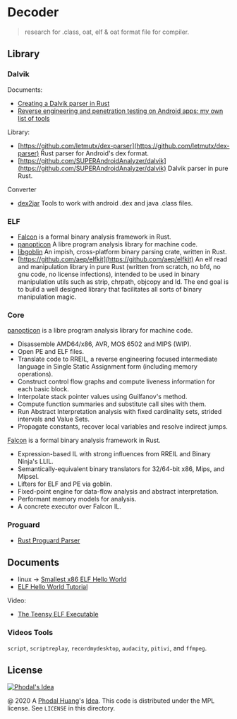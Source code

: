 # Decoder

> research for .class, oat, elf & oat format file for compiler.

## Library

### Dalvik

Documents:

 - [Creating a Dalvik parser in Rust](https://superanalyzer.rocks/2016/10/18/dalvik-parser-1)
 - [Reverse engineering and penetration testing on Android apps: my own list of tools](https://www.andreafortuna.org/2019/07/18/reverse-engineering-and-penetration-testing-on-android-apps-my-own-list-of-tools/)

Library:

 - [https://github.com/letmutx/dex-parser](https://github.com/letmutx/dex-parser)  Rust parser for Android's dex format. 
 - [https://github.com/SUPERAndroidAnalyzer/dalvik](https://github.com/SUPERAndroidAnalyzer/dalvik)  Dalvik parser in pure Rust. 

Converter
 
  - [dex2jar](https://github.com/pxb1988/dex2jar)  Tools to work with android .dex and java .class files.

### ELF

 - [Falcon](https://github.com/falconre/falcon)  is a formal binary analysis framework in Rust.
 - [panopticon](https://gitlab.com/p8n/panopticon) A libre program analysis library for machine code.
 - [libgoblin](https://github.com/m4b/goblin) An impish, cross-platform binary parsing crate, written in Rust.
 - [https://github.com/aep/elfkit](https://github.com/aep/elfkit) An elf read and manipulation library in pure Rust (written from scratch, no bfd, no gnu code, no license infections), intended to be used in binary manipulation utils such as strip, chrpath, objcopy and ld. The end goal is to build a well designed library that facilitates all sorts of binary manipulation magic.

### Core

[panopticon](https://gitlab.com/p8n/panopticon) is a libre program analysis library for machine code.

 - Disassemble AMD64/x86, AVR, MOS 6502 and MIPS (WIP).
 - Open PE and ELF files.
 - Translate code to RREIL, a reverse engineering focused intermediate language in Single Static Assignment form (including memory operations).
 - Construct control flow graphs and compute liveness information for each basic block.
 - Interpolate stack pointer values using Guilfanov's method.
 - Compute function summaries and substitute call sites with them.
 - Run Abstract Interpretation analysis with fixed cardinality sets, strided intervals and Value Sets.
 - Propagate constants, recover local variables and resolve indirect jumps.

[Falcon](https://github.com/falconre/falcon) is a formal binary analysis framework in Rust.

 - Expression-based IL with strong influences from RREIL and Binary Ninja's LLIL.
 - Semantically-equivalent binary translators for 32/64-bit x86, Mips, and Mipsel.
 - Lifters for ELF and PE via goblin.
 - Fixed-point engine for data-flow analysis and abstract interpretation.
 - Performant memory models for analysis.
 - A concrete executor over Falcon IL.

### Proguard

 - [Rust Proguard Parser](https://github.com/getsentry/rust-proguard)

## Documents

 - linux -> [Smallest x86 ELF Hello World](http://timelessname.com/elfbin/)
 - [ELF Hello World Tutorial](https://cirosantilli.com/elf-hello-world)

Video:

 - [The Teensy ELF Executable](https://www.muppetlabs.com/~breadbox/software/tiny/techtalk.html)

### Videos Tools 

`script`, `scriptreplay`, `recordmydesktop`, `audacity`, `pitivi`, and `ffmpeg`. 

License
---

[![Phodal's Idea](http://brand.phodal.com/shields/idea-small.svg)](http://ideas.phodal.com/)

@ 2020 A [Phodal Huang](https://www.phodal.com)'s [Idea](http://github.com/phodal/ideas).  This code is distributed under the MPL license. See `LICENSE` in this directory.
